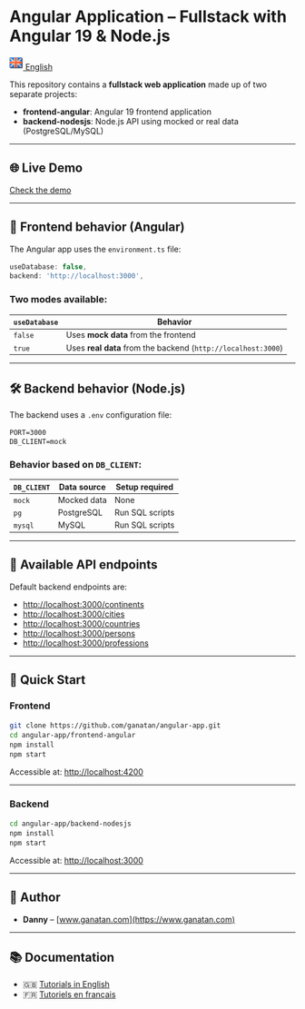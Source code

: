# Angular Application – Fullstack with Angular 19 & Node.js  
[![English](./ui/version-en.png) English](./README.en.md)

This repository contains a **fullstack web application** made up of two separate projects:

- **frontend-angular**: Angular 19 frontend application  
- **backend-nodesjs**: Node.js API using mocked or real data (PostgreSQL/MySQL)

---

## 🌐 Live Demo  
[Check the demo](https://angular.ganatan.com)

---

## 🔧 Frontend behavior (Angular)

The Angular app uses the `environment.ts` file:

```ts
useDatabase: false,
backend: 'http://localhost:3000',
```

### Two modes available:

| `useDatabase` | Behavior                                  |
|---------------|-------------------------------------------|
| `false`       | Uses **mock data** from the frontend      |
| `true`        | Uses **real data** from the backend (`http://localhost:3000`) |

---

## 🛠️ Backend behavior (Node.js)

The backend uses a `.env` configuration file:

```env
PORT=3000
DB_CLIENT=mock
```

### Behavior based on `DB_CLIENT`:

| `DB_CLIENT` | Data source           | Setup required        |
|-------------|------------------------|------------------------|
| `mock`      | Mocked data            | None                   |
| `pg`        | PostgreSQL             | Run SQL scripts        |
| `mysql`     | MySQL                  | Run SQL scripts        |

---

## 🔗 Available API endpoints

Default backend endpoints are:

- [http://localhost:3000/continents](http://localhost:3000/continents)
- [http://localhost:3000/cities](http://localhost:3000/cities)
- [http://localhost:3000/countries](http://localhost:3000/countries)
- [http://localhost:3000/persons](http://localhost:3000/persons)
- [http://localhost:3000/professions](http://localhost:3000/professions)

---

## 🚀 Quick Start

### Frontend

```bash
git clone https://github.com/ganatan/angular-app.git
cd angular-app/frontend-angular
npm install
npm start
```

Accessible at: [http://localhost:4200](http://localhost:4200)

---

### Backend

```bash
cd angular-app/backend-nodesjs
npm install
npm start
```

Accessible at: [http://localhost:3000](http://localhost:3000)

---

## 👤 Author

- **Danny** – [www.ganatan.com](https://www.ganatan.com)

---

## 📚 Documentation

- 🇬🇧 [Tutorials in English](https://www.ganatan.com/tutorials/en)
- 🇫🇷 [Tutoriels en français](https://www.ganatan.com/tutorials)
